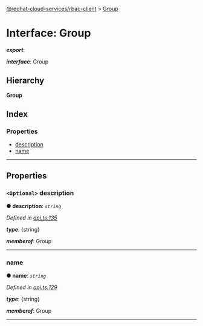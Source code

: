 [@redhat-cloud-services/rbac-client](../README.md) > [Group](../interfaces/group.md)

# Interface: Group

*__export__*: 

*__interface__*: Group

## Hierarchy

**Group**

## Index

### Properties

* [description](group.md#description)
* [name](group.md#name)

---

## Properties

<a id="description"></a>

### `<Optional>` description

**● description**: *`string`*

*Defined in [api.ts:135](https://github.com/RedHatInsights/javascript-clients/blob/master/packages/rbac/api.ts#L135)*

*__type__*: {string}

*__memberof__*: Group

___
<a id="name"></a>

###  name

**● name**: *`string`*

*Defined in [api.ts:129](https://github.com/RedHatInsights/javascript-clients/blob/master/packages/rbac/api.ts#L129)*

*__type__*: {string}

*__memberof__*: Group

___

